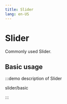 ```yaml
---
title: Slider
lang: en-US
---
```


# Slider

Commonly used Slider.

## Basic usage

:::demo description of Slider

slider/basic

:::

